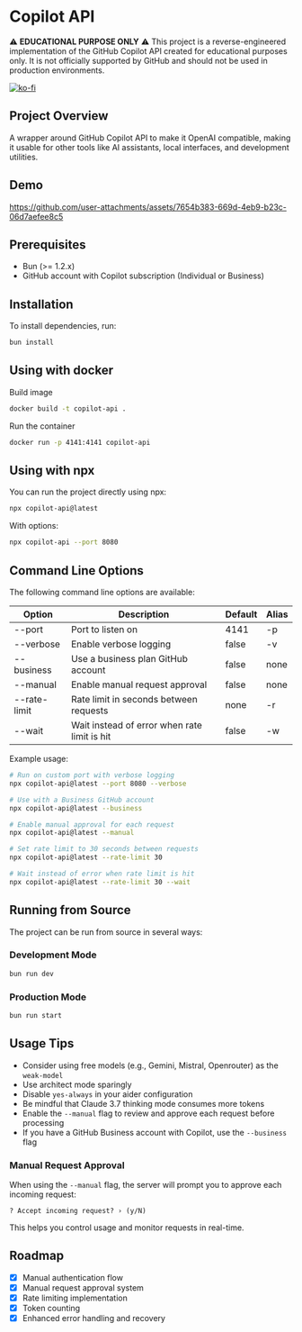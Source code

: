 # Copilot API

⚠️ **EDUCATIONAL PURPOSE ONLY** ⚠️
This project is a reverse-engineered implementation of the GitHub Copilot API created for educational purposes only. It is not officially supported by GitHub and should not be used in production environments.

[![ko-fi](https://ko-fi.com/img/githubbutton_sm.svg)](https://ko-fi.com/E1E519XS7W)

## Project Overview

A wrapper around GitHub Copilot API to make it OpenAI compatible, making it usable for other tools like AI assistants, local interfaces, and development utilities.

## Demo

https://github.com/user-attachments/assets/7654b383-669d-4eb9-b23c-06d7aefee8c5

## Prerequisites

- Bun (>= 1.2.x)
- GitHub account with Copilot subscription (Individual or Business)

## Installation

To install dependencies, run:

```sh
bun install
```

## Using with docker

Build image

```sh
docker build -t copilot-api .
```

Run the container

```sh
docker run -p 4141:4141 copilot-api
```

## Using with npx

You can run the project directly using npx:

```sh
npx copilot-api@latest
```

With options:

```sh
npx copilot-api --port 8080
```

## Command Line Options

The following command line options are available:

| Option       | Description                                  | Default | Alias |
| ------------ | -------------------------------------------- | ------- | ----- |
| --port       | Port to listen on                            | 4141    | -p    |
| --verbose    | Enable verbose logging                       | false   | -v    |
| --business   | Use a business plan GitHub account           | false   | none  |
| --manual     | Enable manual request approval               | false   | none  |
| --rate-limit | Rate limit in seconds between requests       | none    | -r    |
| --wait       | Wait instead of error when rate limit is hit | false   | -w    |

Example usage:

```sh
# Run on custom port with verbose logging
npx copilot-api@latest --port 8080 --verbose

# Use with a Business GitHub account
npx copilot-api@latest --business

# Enable manual approval for each request
npx copilot-api@latest --manual

# Set rate limit to 30 seconds between requests
npx copilot-api@latest --rate-limit 30

# Wait instead of error when rate limit is hit
npx copilot-api@latest --rate-limit 30 --wait
```

## Running from Source

The project can be run from source in several ways:

### Development Mode

```sh
bun run dev
```

### Production Mode

```sh
bun run start
```

## Usage Tips

- Consider using free models (e.g., Gemini, Mistral, Openrouter) as the `weak-model`
- Use architect mode sparingly
- Disable `yes-always` in your aider configuration
- Be mindful that Claude 3.7 thinking mode consumes more tokens
- Enable the `--manual` flag to review and approve each request before processing
- If you have a GitHub Business account with Copilot, use the `--business` flag

### Manual Request Approval

When using the `--manual` flag, the server will prompt you to approve each incoming request:

```
? Accept incoming request? › (y/N)
```

This helps you control usage and monitor requests in real-time.

## Roadmap

- [x] Manual authentication flow
- [x] Manual request approval system
- [x] Rate limiting implementation
- [x] Token counting
- [x] Enhanced error handling and recovery
